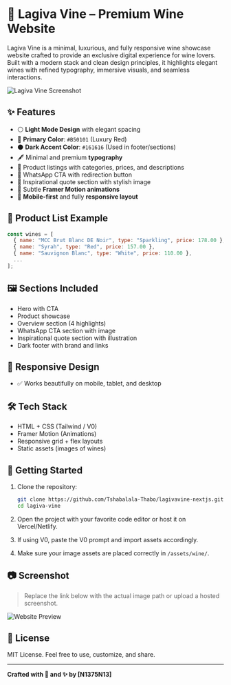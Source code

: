 # 🍷 Lagiva Vine – Premium Wine Website

Lagiva Vine is a minimal, luxurious, and fully responsive wine showcase website crafted to provide an exclusive digital experience for wine lovers. Built with a modern stack and clean design principles, it highlights elegant wines with refined typography, immersive visuals, and seamless interactions.

![Lagiva Vine Screenshot](./public/screenshot.png)

## ✨ Features

- ⚪ **Light Mode Design** with elegant spacing
- 🔴 **Primary Color**: `#B50101` (Luxury Red)
- ⚫ **Dark Accent Color**: `#161616` (Used in footer/sections)
- 🖋️ Minimal and premium **typography**
- 🍇 Product listings with categories, prices, and descriptions
- 🤝 WhatsApp CTA with redirection button
- 💬 Inspirational quote section with stylish image
- 🎨 Subtle **Framer Motion animations**
- 📱 **Mobile-first** and fully **responsive layout**

## 🛒 Product List Example

```js
const wines = [
  { name: "MCC Brut Blanc DE Noir", type: "Sparkling", price: 178.00 },
  { name: "Syrah", type: "Red", price: 157.00 },
  { name: "Sauvignon Blanc", type: "White", price: 110.00 },
  ...
];
````

## 🖼️ Sections Included

* Hero with CTA
* Product showcase
* Overview section (4 highlights)
* WhatsApp CTA section with image
* Inspirational quote section with illustration
* Dark footer with brand and links

## 📱 Responsive Design

* ✅ Works beautifully on mobile, tablet, and desktop

## 🛠️ Tech Stack

* HTML + CSS (Tailwind / V0)
* Framer Motion (Animations)
* Responsive grid + flex layouts
* Static assets (images of wines)

## 🚀 Getting Started

1. Clone the repository:

   ```bash
   git clone https://github.com/Tshabalala-Thabo/lagivavine-nextjs.git
   cd lagiva-vine
   ```

2. Open the project with your favorite code editor or host it on Vercel/Netlify.

3. If using V0, paste the V0 prompt and import assets accordingly.

4. Make sure your image assets are placed correctly in `/assets/wine/`.

## 📷 Screenshot

> Replace the link below with the actual image path or upload a hosted screenshot.

![Website Preview](./public/web-screenshot.png)

## 📄 License

MIT License. Feel free to use, customize, and share.

---

**Crafted with 🍷 and ✨ by \[N1375N13]**

```
